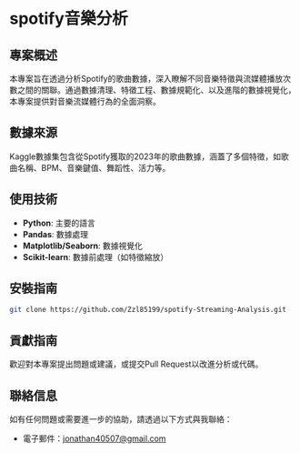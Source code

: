 # spotify音樂分析

## 專案概述
本專案旨在透過分析Spotify的歌曲數據，深入瞭解不同音樂特徵與流媒體播放次數之間的關聯。通過數據清理、特徵工程、數據規範化、以及進階的數據視覺化，本專案提供對音樂流媒體行為的全面洞察。

## 數據來源
Kaggle數據集包含從Spotify獲取的2023年的歌曲數據，涵蓋了多個特徵，如歌曲名稱、BPM、音樂鍵值、舞蹈性、活力等。

## 使用技術
- **Python**: 主要的語言
- **Pandas**: 數據處理
- **Matplotlib/Seaborn**: 數據視覺化
- **Scikit-learn**: 數據前處理（如特徵縮放）

## 安裝指南
```bash
git clone https://github.com/Zzl85199/spotify-Streaming-Analysis.git
```

## 貢獻指南
歡迎對本專案提出問題或建議，或提交Pull Request以改進分析或代碼。

## 聯絡信息
如有任何問題或需要進一步的協助，請透過以下方式與我聯絡：
- 電子郵件：jonathan40507@gmail.com
